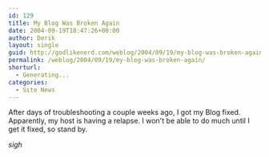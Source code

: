 ```yaml
---
id: 129
title: My Blog Was Broken Again
date: 2004-09-19T18:47:26+00:00
author: Derik
layout: single
guid: http://godlikenerd.com/weblog/2004/09/19/my-blog-was-broken-again/
permalink: /weblog/2004/09/19/my-blog-was-broken-again/
shorturl:
  - Generating...
categories:
  - Site News
---
```

After days of troubleshooting a couple weeks ago, I got my Blog fixed. Apparently, my host is having a relapse. I won't be able to do much until I get it fixed, so stand by.

_sigh_